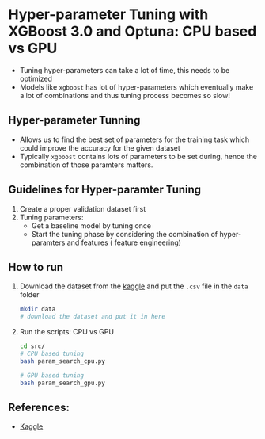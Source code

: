 # Hyper-parameter Tuning with XGBoost 3.0 and Optuna: CPU based vs GPU

- Tuning hyper-parameters can take a lot of time, this needs to be optimized
- Models like `xgboost` has lot of hyper-parameters which eventually make a lot of combinations and thus tuning process becomes so slow!

## Hyper-parameter Tunning

- Allows us to find the best set of parameters for the training task which could improve the accuracy for the given dataset
- Typically `xgboost` contains lots of parameters to be set during, hence the combination of those paramters matters.

## Guidelines for Hyper-paramter Tuning

1. Create a proper validation dataset first
2. Tuning parameters:
    - Get a baseline model by tuning once
    - Start the tuning phase by considering the combination of hyper-paramters and features ( feature engineering)


## How to run

1. Download the dataset from the [kaggle](https://www.kaggle.com/datasets/mlg-ulb/creditcardfraud) and put the `.csv` file in the `data` folder

    ```bash
    mkdir data
    # download the dataset and put it in here
    ```

2. Run the scripts: CPU vs GPU

    ```bash
    cd src/
    # CPU based tuning
    bash param_search_cpu.py

    # GPU based tuning
    bash param_search_gpu.py
    ```

## References:

- [Kaggle](https://www.kaggle.com/code/vimukthi1997/fast-tuning-with-xgboost-3-0-optuna-gpus/notebook)